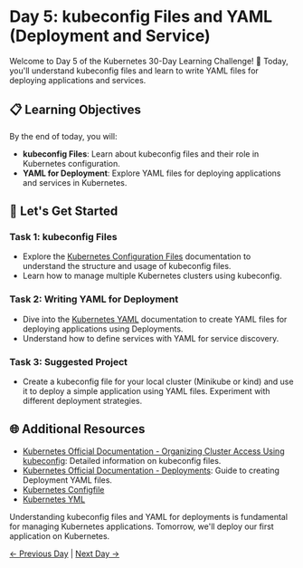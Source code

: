 # Day 5: kubeconfig Files and YAML (Deployment and Service)

Welcome to Day 5 of the Kubernetes 30-Day Learning Challenge! 🚀 Today, you'll understand kubeconfig files and learn to write YAML files for deploying applications and services.

## 📋 Learning Objectives

By the end of today, you will:
- **kubeconfig Files**: Learn about kubeconfig files and their role in Kubernetes configuration.
- **YAML for Deployment**: Explore YAML files for deploying applications and services in Kubernetes.

## 🚀 Let's Get Started

### Task 1: kubeconfig Files
- Explore the [Kubernetes Configuration Files](https://kubernetes.io/docs/concepts/configuration/organize-cluster-access-kubeconfig/) documentation to understand the structure and usage of kubeconfig files.
- Learn how to manage multiple Kubernetes clusters using kubeconfig.

### Task 2: Writing YAML for Deployment
- Dive into the [Kubernetes YAML](https://kubernetes.io/docs/reference/kubernetes-api/workload-resources/deployment-v1/) documentation to create YAML files for deploying applications using Deployments.
- Understand how to define services with YAML for service discovery.

### Task 3: Suggested Project
- Create a kubeconfig file for your local cluster (Minikube or kind) and use it to deploy a simple application using YAML files. Experiment with different deployment strategies.

## 🌐 Additional Resources

- [Kubernetes Official Documentation - Organizing Cluster Access Using kubeconfig](https://kubernetes.io/docs/concepts/configuration/organize-cluster-access-kubeconfig/): Detailed information on kubeconfig files.
- [Kubernetes Official Documentation - Deployments](https://kubernetes.io/docs/reference/kubernetes-api/workload-resources/deployment-v1/): Guide to creating Deployment YAML files.
- [Kubernetes Configfile](https://www.youtube.com/watch?v=Q74gSxeO4cI&ab_channel=VivekSingh)
- [Kubernetes YML](https://youtu.be/qmDzcu5uY1I?si=kOxTRSj-YADGfPrI)

Understanding kubeconfig files and YAML for deployments is fundamental for managing Kubernetes applications. Tomorrow, we'll deploy our first application on Kubernetes.

[← Previous Day](../Day04/README.md) | [Next Day →](../Day06/README.md)
